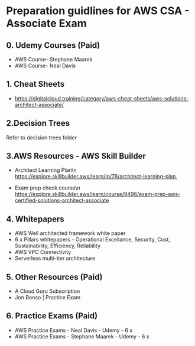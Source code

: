 # Preparation guidlines for AWS CSA - Associate Exam

## 0. Udemy Courses (Paid)
- AWS Course- Stephane Maarek
- AWS Course- Neal Davis

## 1. Cheat Sheets
- https://digitalcloud.training/category/aws-cheat-sheets/aws-solutions-architect-associate/

## 2.Decision Trees
Refer to decision trees folder

## 3.AWS Resources - AWS Skill Builder

- Architect Learning Plan\n
https://explore.skillbuilder.aws/learn/lp/78/architect-learning-plan 
	
- Exam prep check course\n
https://explore.skillbuilder.aws/learn/course/9496/exam-prep-aws-certified-solutions-architect-associate

## 4. Whitepapers
- AWS Well architected framework white paper
- 6 x Pillars whitepapers - Operational Excellance, Security, Cost, Sustainability, Efficiency, Reliability
- AWS VPC Connectivity
- Serverless multi-tier architecture

## 5. Other Resources (Paid)
- A Cloud Guru Subscription
- Jon Bonso | Practice Exam

## 6. Practice Exams (Paid)
- AWS Practice Exams - Neal Davis - Udemy - 6 x
- AWS Practice Exams - Stephane Maarek - Udemy - 6 x
